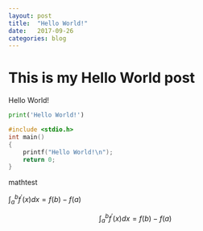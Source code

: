 ```yaml
---
layout: post
title:  "Hello World!"
date:   2017-09-26
categories: blog
---
```

# This is my Hello World post
Hello World!

```python
print('Hello World!')
```

```c
#include <stdio.h>
int main()
{
    printf("Hello World!\n");
    return 0;
}
```
mathtest

$\int_{a}^{b}f^{'}(x)dx=f(b)-f(a)$

$$\int_{a}^{b}f^{'}(x)dx=f(b)-f(a)$$
